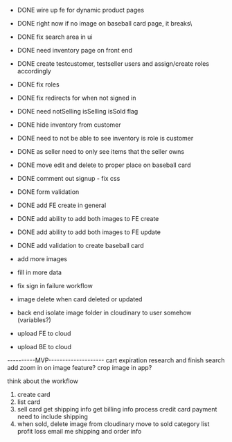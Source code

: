 - DONE wire up fe for dynamic product pages
- DONE right now if no image on baseball card page, it breaks\
- DONE fix search area in ui
- DONE need inventory page on front end
- DONE create testcustomer, testseller users and assign/create roles accordingly
- DONE fix roles
- DONE fix redirects for when not signed in
- DONE need notSelling isSelling isSold flag
- DONE hide inventory from customer
- DONE need to not be able to see inventory is role is customer
- DONE as seller need to only see items that the seller owns
- DONE move edit and delete to proper place on baseball card
- DONE comment out signup - fix css
- DONE form validation
- DONE add FE create in general
- DONE add ability to add both images to FE create
- DONE add ability to add both images to FE update
- DONE add validation to create baseball card

- add more images
- fill in more data

- fix sign in failure workflow
- image delete when card deleted or updated
- back end isolate image folder in cloudinary to user somehow (variables?)
- upload FE to cloud
- upload BE to cloud


----------MVP--------------------
cart expiration
research and finish search 
add zoom in on image feature?
crop image in app?


think about the workflow
1. create card
1. list card
2. sell card
    get shipping info
    get billing info
    process credit card payment
    need to include shipping
3. when sold, 
    delete image from cloudinary
    move to sold category
    list profit loss
    email me shipping and order info

